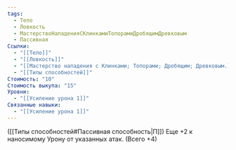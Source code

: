 ```yaml
---
tags:
  - Тело
  - Ловкость
  - МастерствоНападенияСКлинкамиТопорамиДробящимДревковым
  - Пассивная
Ссылки:
  - "[[Тело]]"
  - "[[Ловкость]]"
  - "[[Мастерство нападения с Клинками; Топорами; Дробящим; Древковым.]]"
  - "[[Типы способностей]]"
Стоимость: "10"
Стоимость выкупа: "15"
Уровни:
  - "[[Усиление урона 1]]"
Связанные навыки:
  - "[[Усиление урона 1]]"
---
```

([[Типы способностей#Пассивная способность|П]]) Еще +2 к наносимому Урону от указанных атак. (Всего +4)